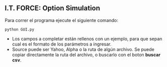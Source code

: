 ## I.T. FORCE: Option Simulation

Para correr el programa ejecute el siguiente comando:
```
python GUI.py
```
* Los campos a completar están rellenos con un ejemplo, para que sepan cual es el formato de los parámetros a ingresar.
* Source puede ser Yahoo, Alpha o la ruta de algún archivo. Se puede copiar directamente la ruta del archivo, o buscarlo con el boton **buscar csv**.
